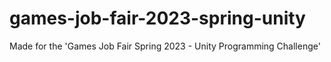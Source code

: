 # games-job-fair-2023-spring-unity
Made for the 'Games Job Fair Spring 2023 - Unity Programming Challenge'
